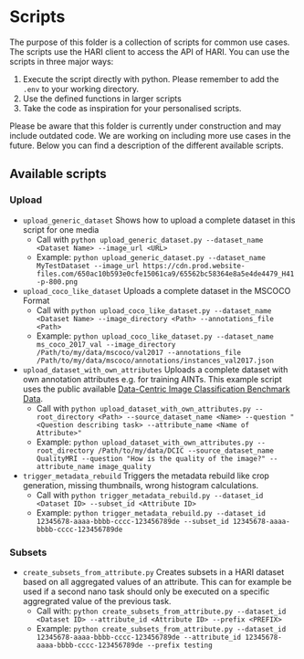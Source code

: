 # Scripts

The purpose of this folder is a collection of scripts for common use cases.
The scripts use the HARI client to access the API of HARI.
You can use the scripts in three major ways:
1. Execute the script directly with python. Please remember to add the `.env` to your working directory.
1. Use the defined functions in larger scripts
2. Take the code as inspiration for your personalised scripts.

Please be aware that this folder is currently under construction and may include outdated code.
We are working on including more use cases in the future.
Below you can find a description of the different available scripts.

## Available scripts

### Upload


- `upload_generic_dataset` Shows how to upload a complete dataset in this script for one media
  - Call with `python upload_generic_dataset.py --dataset_name <Dataset Name> --image_url <URL>`
  - Example: `python upload_generic_dataset.py --dataset_name MyTestDataset --image_url https://cdn.prod.website-files.com/650ac10b593e0cfe15061ca9/65562bc58364e8a5e4de4479_H41-p-800.png`
- `upload_coco_like_dataset` Uploads a complete dataset in the MSCOCO Format
  -  Call with `python upload_coco_like_dataset.py --dataset_name <Dataset Name> --image_directory <Path> --annotations_file <Path>`
  - Example: `python upload_coco_like_dataset.py --dataset_name ms_coco_2017_val --image_directory /Path/to/my/data/mscoco/val2017 --annotations_file /Path/to/my/data/mscoco/annotations/instances_val2017.json`
- `upload_dataset_with_own_attributes` Uploads a complete dataset with own annotation attributes e.g. for training AINTs. This example script uses the public available [Data-Centric Image Classification Benchmark Data](https://zenodo.org/records/8115942).
  - Call with `python upload_dataset_with_own_attributes.py --root_directory <Path> --source_dataset_name <Name> --question "<Question describing task> --attribute_name <Name of Attribute>"`
  - Example: `python upload_dataset_with_own_attributes.py --root_directory /Path/to/my/data/DCIC --source_dataset_name QualityMRI --question "How is the quality of the image?" --attribute_name image_quality`
- `trigger_metadata_rebuild` Triggers the metadata rebuild like crop generation, missing thumbnails, wrong histogram calculations.
  - Call with `python trigger_metadata_rebuild.py --dataset_id <Dataset ID> --subset_id <Attribute ID>`
  - Example: `python trigger_metadata_rebuild.py --dataset_id 12345678-aaaa-bbbb-cccc-123456789de --subset_id 12345678-aaaa-bbbb-cccc-123456789de`



### Subsets

- `create_subsets_from_attribute.py` Creates subsets in a HARI dataset based on all aggregated values of an attribute.
  This can for example be used if a second nano task should only be executed on a specific aggregrated value of the previous task.
    - Call with: `python create_subsets_from_attribute.py --dataset_id <Dataset ID> --attribute_id <Attribute ID> --prefix <PREFIX>`
    - Example: `python create_subsets_from_attribute.py --dataset_id 12345678-aaaa-bbbb-cccc-123456789de --attribute_id 12345678-aaaa-bbbb-cccc-123456789de --prefix testing`
